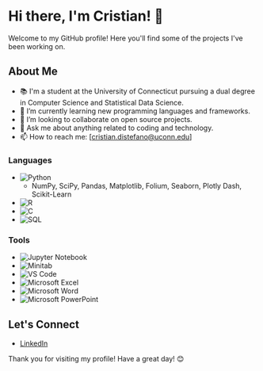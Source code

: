 # Hi there, I'm Cristian! 👋

Welcome to my GitHub profile! Here you'll find some of the projects I've been working on.

## About Me
- 📚 I'm a student at the University of Connecticut pursuing a dual degree in Computer Science and Statistical Data Science.
- 🌱 I’m currently learning new programming languages and frameworks.
- 👯 I’m looking to collaborate on open source projects.
- 💬 Ask me about anything related to coding and technology.
- 📫 How to reach me: [cristian.distefano@uconn.edu]

### Languages
- ![Python](https://img.shields.io/badge/-Python-333333?style=flat&logo=python)
  - NumPy, SciPy, Pandas, Matplotlib, Folium, Seaborn, Plotly Dash, Scikit-Learn
- ![R](https://img.shields.io/badge/-R-333333?style=flat&logo=r)
- ![C](https://img.shields.io/badge/-C-333333?style=flat&logo=c)
- ![SQL](https://img.shields.io/badge/-SQL-333333?style=flat&logo=postgresql)

### Tools
- ![Jupyter Notebook](https://img.shields.io/badge/-Jupyter%20Notebook-333333?style=flat&logo=jupyter)
- ![Minitab](https://img.shields.io/badge/-Minitab-333333?style=flat&logo=minitab)
- ![VS Code](https://img.shields.io/badge/-VS%20Code-333333?style=flat&logo=visual-studio-code)
- ![Microsoft Excel](https://img.shields.io/badge/-Microsoft%20Excel-333333?style=flat&logo=microsoft-excel)
- ![Microsoft Word](https://img.shields.io/badge/-Microsoft%20Word-333333?style=flat&logo=microsoft-word)
- ![Microsoft PowerPoint](https://img.shields.io/badge/-Microsoft%20PowerPoint-333333?style=flat&logo=microsoft-powerpoint)


## Let's Connect

- [LinkedIn](https://www.linkedin.com/in/cristian-distefano/)

Thank you for visiting my profile! Have a great day! 😊
